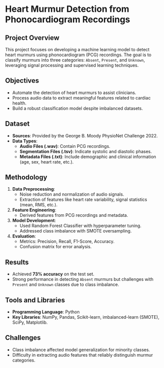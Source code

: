 # Heart Murmur Detection from Phonocardiogram Recordings

## Project Overview
This project focuses on developing a machine learning model to detect heart murmurs using phonocardiogram (PCG) recordings. The goal is to classify murmurs into three categories: `Absent`, `Present`, and `Unknown`, leveraging signal processing and supervised learning techniques.

## Objectives
- Automate the detection of heart murmurs to assist clinicians.
- Process audio data to extract meaningful features related to cardiac health.
- Build a robust classification model despite imbalanced datasets.

## Dataset
- **Sources**: Provided by the George B. Moody PhysioNet Challenge 2022.
- **Data Types**:
  - **Audio Files (.wav)**: Contain PCG recordings.
  - **Segmentation Files (.tsv)**: Indicate systolic and diastolic phases.
  - **Metadata Files (.txt)**: Include demographic and clinical information (age, sex, heart rate, etc.).
  
## Methodology
1. **Data Preprocessing**:
   - Noise reduction and normalization of audio signals.
   - Extraction of features like heart rate variability, signal statistics (mean, RMS, etc.).
2. **Feature Engineering**:
   - Derived features from PCG recordings and metadata.
3. **Model Development**:
   - Used Random Forest Classifier with hyperparameter tuning.
   - Addressed class imbalance with SMOTE oversampling.
4. **Evaluation**:
   - Metrics: Precision, Recall, F1-Score, Accuracy.
   - Confusion matrix for error analysis.

## Results
- Achieved **73% accuracy** on the test set.
- Strong performance in detecting `Absent` murmurs but challenges with `Present` and `Unknown` classes due to class imbalance.

## Tools and Libraries
- **Programming Language**: Python
- **Key Libraries**: NumPy, Pandas, Scikit-learn, imbalanced-learn (SMOTE), SciPy, Matplotlib.

## Challenges
- Class imbalance affected model generalization for minority classes.
- Difficulty in extracting audio features that reliably distinguish murmur categories.

